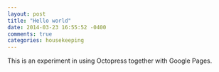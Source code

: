 ```yaml
---
layout: post
title: "Hello world"
date: 2014-03-23 16:55:52 -0400
comments: true
categories: housekeeping
---
```

This is an experiment in using Octopress together with Google Pages.

